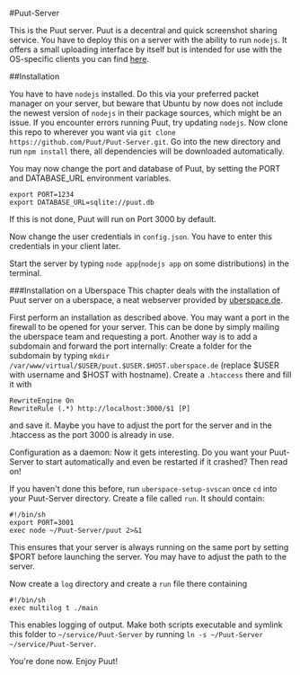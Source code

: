 #Puut-Server

This is the Puut server. Puut is a decentral and quick screenshot sharing service. You have to deploy this on a server with the ability to run `nodejs`. It offers a small uploading interface by itself but is intended for use with the OS-specific clients you can find [here](https://github.com/Puut).

##Installation

You have to have `nodejs` installed. Do this via your preferred packet manager on your server, but beware that Ubuntu by now does not include the newest version of `nodejs` in their package sources, which might be an issue. If you encounter errors running Puut, try updating `nodejs`.
Now clone this repo to wherever you want via `git clone https://github.com/Puut/Puut-Server.git`. Go into the new directory and run `npm install` there, all dependencies will be downloaded automatically. 

You may now change the port and database of Puut, by setting the PORT and DATABASE_URL environment variables.

	export PORT=1234
	export DATABASE_URL=sqlite://puut.db

If this is not done, Puut will run on Port 3000 by default.

Now change the user credentials in `config.json`. You have to enter this credentials in your client later.

Start the server by typing `node app`(`nodejs app` on some distributions) in the terminal.

###Installation on a Uberspace
This chapter deals with the installation of Puut server on a uberspace, a neat webserver provided by [uberspace.de](https://uberspace.de/).

First perform an installation as described above. You may want a port in the firewall to be opened for your server. This can be done by simply mailing the uberspace team and requesting a port.
Another way is to add a subdomain and forward the port internally:
Create a folder for the subdomain by typing `mkdir /var/www/virtual/$USER/puut.$USER.$HOST.uberspace.de` (replace $USER with username and $HOST with hostname).
Create a `.htaccess` there and fill it with 

	RewriteEngine On
	RewriteRule (.*) http://localhost:3000/$1 [P]
and save it. Maybe you have to adjust the port for the server and in the .htaccess as the port 3000 is already in use.

Configuration as a daemon:
Now it gets interesting. Do you want your Puut-Server to start automatically and even be restarted if it crashed? Then read on!

If you haven't done this before, run `uberspace-setup-svscan` once
`cd` into your Puut-Server directory. Create a file called `run`. It should contain:

	#!/bin/sh
	export PORT=3001
	exec node ~/Puut-Server/puut 2>&1
This ensures that your server is always running on the same port by setting $PORT before launching the server. You may have to adjust the path to the server.

Now create a `log` directory and create a `run` file there containing

	#!/bin/sh
	exec multilog t ./main
This enables logging of output.
Make both scripts executable and symlink this folder to `~/service/Puut-Server` by running `ln -s ~/Puut-Server ~/service/Puut-Server`.

You're done now. Enjoy Puut!

